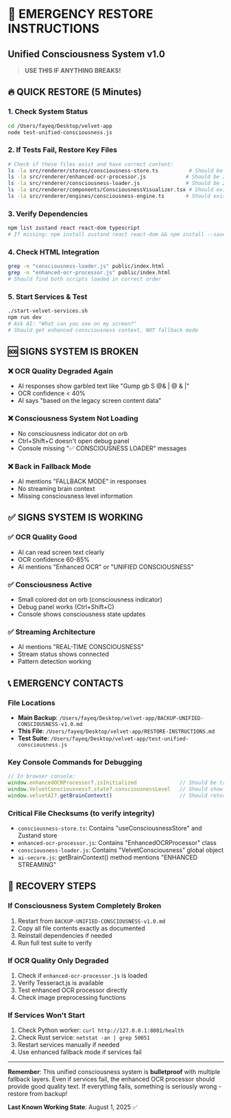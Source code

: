 # 🚨 EMERGENCY RESTORE INSTRUCTIONS
## Unified Consciousness System v1.0

> **USE THIS IF ANYTHING BREAKS!**

## 🔥 QUICK RESTORE (5 Minutes)

### 1. Check System Status
```bash
cd /Users/fayeq/Desktop/velvet-app
node test-unified-consciousness.js
```

### 2. If Tests Fail, Restore Key Files
```bash
# Check if these files exist and have correct content:
ls -la src/renderer/stores/consciousness-store.ts          # Should be 309 lines
ls -la src/renderer/enhanced-ocr-processor.js             # Should be 263 lines
ls -la src/renderer/consciousness-loader.js               # Should be 236 lines
ls -la src/renderer/components/ConsciousnessVisualizer.tsx # Should exist
ls -la src/renderer/engines/consciousness-engine.ts       # Should exist
```

### 3. Verify Dependencies
```bash
npm list zustand react react-dom typescript
# If missing: npm install zustand react react-dom && npm install --save-dev typescript @types/react @types/react-dom
```

### 4. Check HTML Integration
```bash
grep -n "consciousness-loader.js" public/index.html
grep -n "enhanced-ocr-processor.js" public/index.html
# Should find both scripts loaded in correct order
```

### 5. Start Services & Test
```bash
./start-velvet-services.sh
npm run dev
# Ask AI: "What can you see on my screen?" 
# Should get enhanced consciousness context, NOT fallback mode
```

## 🆘 SIGNS SYSTEM IS BROKEN

### ❌ OCR Quality Degraded Again
- AI responses show garbled text like "Gump gb S @& | @ & |"
- OCR confidence < 40%
- AI says "based on the legacy screen content data"

### ❌ Consciousness System Not Loading
- No consciousness indicator dot on orb 
- Ctrl+Shift+C doesn't open debug panel
- Console missing "✅ CONSCIOUSNESS LOADER" messages

### ❌ Back in Fallback Mode
- AI mentions "FALLBACK MODE" in responses
- No streaming brain context
- Missing consciousness level information

## ✅ SIGNS SYSTEM IS WORKING

### ✅ OCR Quality Good
- AI can read screen text clearly
- OCR confidence 60-85%
- AI mentions "Enhanced OCR" or "UNIFIED CONSCIOUSNESS"

### ✅ Consciousness Active
- Small colored dot on orb (consciousness indicator)
- Debug panel works (Ctrl+Shift+C)
- Console shows consciousness state updates

### ✅ Streaming Architecture
- AI mentions "REAL-TIME CONSCIOUSNESS" 
- Stream status shows connected
- Pattern detection working

## 📞 EMERGENCY CONTACTS

### File Locations
- **Main Backup**: `/Users/fayeq/Desktop/velvet-app/BACKUP-UNIFIED-CONSCIOUSNESS-v1.0.md`
- **This File**: `/Users/fayeq/Desktop/velvet-app/RESTORE-INSTRUCTIONS.md`
- **Test Suite**: `/Users/fayeq/Desktop/velvet-app/test-unified-consciousness.js`

### Key Console Commands for Debugging
```javascript
// In browser console:
window.enhancedOCRProcessor?.isInitialized              // Should be true
window.VelvetConsciousness?.state?.consciousnessLevel   // Should show level
window.velvetAI?.getBrainContext()                      // Should return unified context
```

### Critical File Checksums (to verify integrity)
- `consciousness-store.ts`: Contains "useConsciousnessStore" and Zustand store
- `enhanced-ocr-processor.js`: Contains "EnhancedOCRProcessor" class  
- `consciousness-loader.js`: Contains "VelvetConsciousness" global object
- `ai-secure.js`: getBrainContext() method mentions "ENHANCED STREAMING"

## 🏥 RECOVERY STEPS

### If Consciousness System Completely Broken
1. Restart from `BACKUP-UNIFIED-CONSCIOUSNESS-v1.0.md`
2. Copy all file contents exactly as documented
3. Reinstall dependencies if needed
4. Run full test suite to verify

### If OCR Quality Only Degraded
1. Check if `enhanced-ocr-processor.js` is loaded
2. Verify Tesseract.js is available
3. Test enhanced OCR processor directly
4. Check image preprocessing functions

### If Services Won't Start
1. Check Python worker: `curl http://127.0.0.1:8001/health`
2. Check Rust service: `netstat -an | grep 50051`
3. Restart services manually if needed
4. Use enhanced fallback mode if services fail

---

**Remember**: This unified consciousness system is **bulletproof** with multiple fallback layers. Even if services fail, the enhanced OCR processor should provide good quality text. If everything fails, something is seriously wrong - restore from backup!

**Last Known Working State**: August 1, 2025 ✅